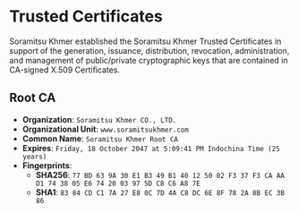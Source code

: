 # Trusted Certificates

Soramitsu Khmer established the Soramitsu Khmer Trusted Certificates in support of the generation, issuance, distribution, revocation, administration, and management of public/private cryptographic keys that are contained in CA-signed X.509 Certificates.

## Root CA

- **Organization**: `Soramitsu Khmer CO., LTD.`
- **Organizational Unit**: `www.soramitsukhmer.com`
- **Common Name**: `Soramitsu Khmer Root CA`
- **Expires**: `Friday, 18 October 2047 at 5:09:41 PM Indochina Time (25 years)`
- **Fingerprints**:
  - **SHA256**: `77 BD 63 9A 30 E1 B3 49 B1 40 12 50 02 F3 37 F3 CA AA D1 74 38 05 E6 74 20 03 97 5D C8 C6 A8 7E`
  - **SHA1**: `83 84 CD C1 7A 27 E8 0C 7D 4A C8 DC 6E 8F 78 2A 8B EC 3B 86`
